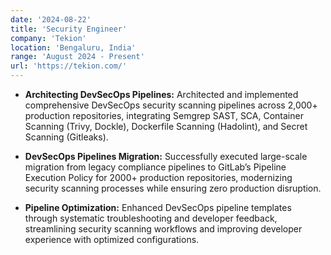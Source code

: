 ```yaml
---
date: '2024-08-22'
title: 'Security Engineer'
company: 'Tekion'
location: 'Bengaluru, India'
range: 'August 2024 - Present'
url: 'https://tekion.com/'
---
```


- **Architecting DevSecOps Pipelines:** Architected and implemented comprehensive DevSecOps security scanning pipelines across 2,000+ production repositories, integrating Semgrep SAST, SCA, Container Scanning (Trivy, Dockle), Dockerfile Scanning (Hadolint), and Secret Scanning (Gitleaks).

- **DevSecOps Pipelines Migration:** Successfully executed large-scale migration from legacy compliance pipelines to GitLab’s Pipeline Execution Policy for 2000+ production repositories, modernizing security scanning processes while ensuring zero production disruption.

- **Pipeline Optimization:** Enhanced DevSecOps pipeline templates through systematic troubleshooting and developer feedback, streamlining security scanning workflows and improving developer experience with optimized configurations.
